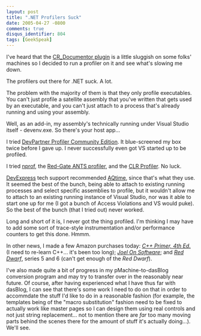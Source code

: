 ```yaml
---
layout: post
title: ".NET Profilers Suck"
date: 2005-04-27 -0800
comments: true
disqus_identifier: 804
tags: [GeekSpeak]
---
```

I've heard that the [CR\_Documentor
plugin](/archive/2004/11/15/cr_documentor-the-documentor-plug-in-for-dxcore.aspx)
is a little sluggish on some folks' machines so I decided to run a
profiler on it and see what's slowing me down.

 The profilers out there for .NET suck. A lot.

 The problem with the majority of them is that they only profile
executables. You can't just profile a satellite assembly that you've
written that gets used by an executable, and you can't just attach to a
process that's already running and using your assembly.

 Well, as an add-in, my assembly's technically running under Visual
Studio itself - devenv.exe. So there's your host app...

 I tried [DevPartner Profiler Community
Edition](http://www.compuware.com/products/devpartner/profiler/default.asp?cid=3019X36&focus=DevPartner&source=Web+%2D+Evaluation+Request&desc=Download+%2D+%27DevPartner+Profiler+Community+Edition%27&offering=DevPartner&sf=1&p=0).
It blue-screened my box twice before I gave up. I never successfully
even got VS started up to be profiled.

 I tried [nprof](http://nprof.sourceforge.net/), the [Red-Gate ANTS
profiler](http://www.red-gate.com/code_profiling.htm), and the [CLR
Profiler](http://www.microsoft.com/downloads/details.aspx?FamilyId=86CE6052-D7F4-4AEB-9B7A-94635BEEBDDA&displaylang=en).
No luck.

 [DevExpress](http://www.devexpress.com) tech support recommended
[AQtime](http://www.automatedqa.com/products/aqtime/index.asp), since
that's what they use. It seemed the best of the bunch, being able to
attach to existing running processes and select specific assemblies to
profile, but it wouldn't allow me to attach to an existing running
instance of Visual Studio, nor was it able to start one up for me (I got
a bunch of Access Violations and VS would puke). So the best of the
bunch (that I tried out) never worked.

 Long and short of it is, I never got the thing profiled. I'm thinking I
may have to add some sort of trace-style instrumentation and/or
performance counters to get this done. Hmmm.

 In other news, I made a few Amazon purchases today: [*C++ Primer, 4th
Ed.*](http://www.amazon.com/exec/obidos/ASIN/0201721481/mhsvortex) (I
need to re-learn C++... it's been too long); [*Joel On
Software*](http://www.amazon.com/exec/obidos/ASIN/1590593898/mhsvortex);
and [*Red
Dwarf*](http://www.amazon.com/exec/obidos/ASIN/B0006Z2L10/mhsvortex),
series 5 and 6 (can't get enough of the *Red Dwarf*).

 I've also made quite a bit of progress in my pMachine-to-dasBlog
conversion program and may try to transfer over in the reasonably near
future. Of course, after having experienced what I have thus far with
dasBlog, I can see that there's some work I need to do on that in order
to accommdate the stuff I'd like to do in a reasonable fashion (for
example, the templates being of the "macro substitution" fashion need to
be fixed to actually work like master pages so I can design them using
real controls and not just string replacement... not to mention there
are *far* too many moving parts behind the scenes there for the amount
of stuff it's actually doing...). We'll see.
